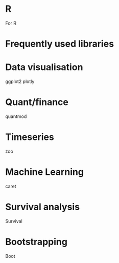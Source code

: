# R
For R

# Frequently used libraries
# Data visualisation 
ggplot2
plotly

# Quant/finance
quantmod

# Timeseries
zoo

# Machine Learning 
caret

# Survival analysis
Survival

# Bootstrapping
Boot

